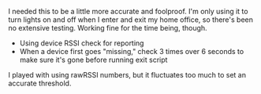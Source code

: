 I needed this to be a little more accurate and foolproof. I'm only using it to turn lights on and off when I enter and exit my home office, so there's been no extensive testing. Working fine for the time being, though.

* Using device RSSI check for reporting
* When a device first goes "missing," check 3 times over 6 seconds to make sure it's gone before running exit script

I played with using rawRSSI numbers, but it fluctuates too much to set an accurate threshold.